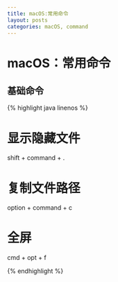 ```yaml
---
title: macOS:常用命令
layout: posts
categories: macOS, command
---
```


# macOS：常用命令

## 基础命令
{% highlight java linenos %}

# 显示隐藏文件  
shift + command + .  
# 复制文件路径  
option + command + c
# 全屏
cmd + opt + f

{% endhighlight %}